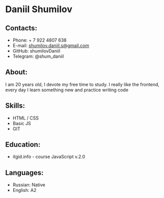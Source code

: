 # Daniil Shumilov

## Contacts:
* Phone: + 7 922 4807 638
* E-mail: shumilov.daniil.s@gmail.com
* GitHub: shumilovDaniil
* Telegram: @shum_daniil

## About:
I am 20 years old, I devote my free time to study. I really like the frontend, every day I learn something new and practice writing code

## Skills:
* HTML / CSS
* Basic JS
* GIT

## Education:
* itgid.info - course JavaScript v.2.0

## Languages:
* Russian: Native
* English: A2